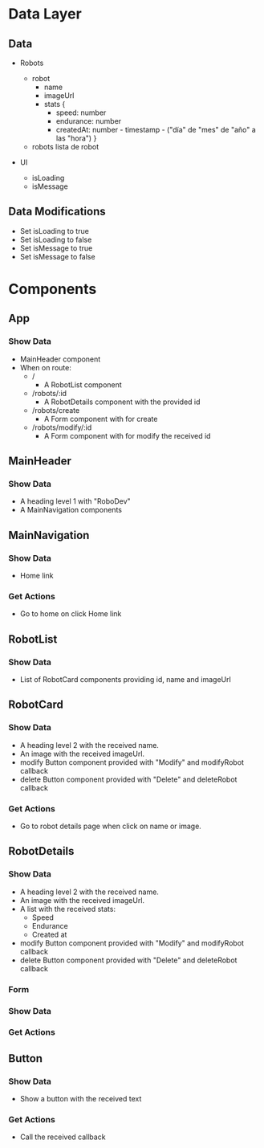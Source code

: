 # Data Layer

## Data

- Robots

  - robot
    - name
    - imageUrl
    - stats {
      - speed: number
      - endurance: number
      - createdAt: number - timestamp - ("día" de "mes" de "año" a las "hora")
        }
  - robots lista de robot

- UI
  - isLoading
  - isMessage

## Data Modifications

- Set isLoading to true
- Set isLoading to false
- Set isMessage to true
- Set isMessage to false

# Components

## App

### Show Data

- MainHeader component
- When on route:
  - /
    - A RobotList component
  - /robots/:id
    - A RobotDetails component with the provided id
  - /robots/create
    - A Form component with for create
  - /robots/modify/:id
    - A Form component with for modify the received id

## MainHeader

### Show Data

- A heading level 1 with "RoboDev"
- A MainNavigation components

## MainNavigation

### Show Data

- Home link

### Get Actions

- Go to home on click Home link

## RobotList

### Show Data

- List of RobotCard components providing id, name and imageUrl

## RobotCard

### Show Data

- A heading level 2 with the received name.
- An image with the received imageUrl.
- modify Button component provided with "Modify" and modifyRobot callback
- delete Button component provided with "Delete" and deleteRobot callback

### Get Actions

- Go to robot details page when click on name or image.

## RobotDetails

### Show Data

- A heading level 2 with the received name.
- An image with the received imageUrl.
- A list with the received stats:
  - Speed
  - Endurance
  - Created at
- modify Button component provided with "Modify" and modifyRobot callback
- delete Button component provided with "Delete" and deleteRobot callback

### Form

### Show Data

### Get Actions

## Button

### Show Data

- Show a button with the received text

### Get Actions

- Call the received callback
